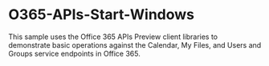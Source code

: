 O365-APIs-Start-Windows
=======================

This sample uses the Office 365 APIs Preview client libraries to demonstrate basic operations against the Calendar, My Files, and Users and Groups service endpoints in Office 365.
